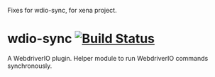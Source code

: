Fixes for wdio-sync, for xena project.


wdio-sync [![Build Status](https://travis-ci.org/webdriverio/wdio-sync.svg?branch=master)](https://travis-ci.org/webdriverio/wdio-sync)
=========

A WebdriverIO plugin. Helper module to run WebdriverIO commands synchronously.
